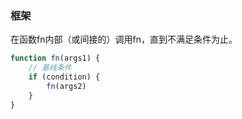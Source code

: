 ### 框架
在函数fn内部（或间接的）调用fn，直到不满足条件为止。
```js
function fn(args1) {
    // 基线条件
    if (condition) {
        fn(args2)
    }
}
```